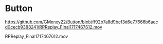 # Button

https://github.com/GMoney22/Button/blob/ff92b7a8d9bcf3d6e77666b6aecd0cecb9388241/RPReplay_Final1717467612.mov

RPReplay_Final1717467612.mov
